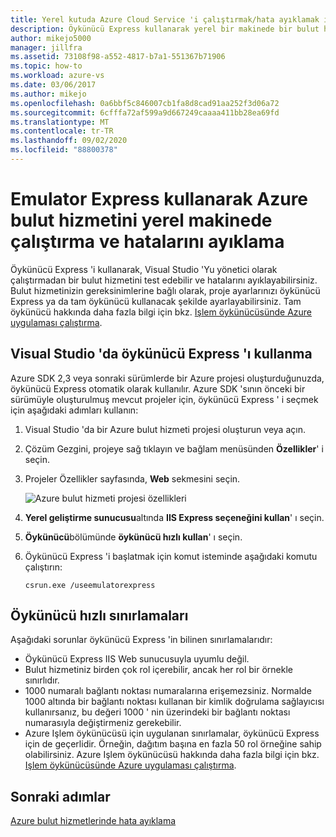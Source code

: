 ```yaml
---
title: Yerel kutuda Azure Cloud Service 'i çalıştırmak/hata ayıklamak için öykünücü Express
description: Öykünücü Express kullanarak yerel bir makinede bir bulut hizmetini çalıştırma ve hata ayıklama
author: mikejo5000
manager: jillfra
ms.assetid: 73108f98-a552-4817-b7a1-551367b71906
ms.topic: how-to
ms.workload: azure-vs
ms.date: 03/06/2017
ms.author: mikejo
ms.openlocfilehash: 0a6bbf5c846007cb1fa8d8cad91aa252f3d06a72
ms.sourcegitcommit: 6cfffa72af599a9d667249caaaa411bb28ea69fd
ms.translationtype: MT
ms.contentlocale: tr-TR
ms.lasthandoff: 09/02/2020
ms.locfileid: "88800378"
---
```

# <a name="using-emulator-express-to-run-and-debug-an-azure-cloud-service-on-a-local-machine"></a>Emulator Express kullanarak Azure bulut hizmetini yerel makinede çalıştırma ve hatalarını ayıklama
Öykünücü Express 'i kullanarak, Visual Studio 'Yu yönetici olarak çalıştırmadan bir bulut hizmetini test edebilir ve hatalarını ayıklayabilirsiniz. Bulut hizmetinizin gereksinimlerine bağlı olarak, proje ayarlarınızı öykünücü Express ya da tam öykünücü kullanacak şekilde ayarlayabilirsiniz. Tam öykünücü hakkında daha fazla bilgi için bkz. [Işlem öykünücüsünde Azure uygulaması çalıştırma](/azure/storage/common/storage-use-emulator).

## <a name="using-emulator-express-in-visual-studio"></a>Visual Studio 'da öykünücü Express 'ı kullanma
Azure SDK 2,3 veya sonraki sürümlerde bir Azure projesi oluşturduğunuzda, öykünücü Express otomatik olarak kullanılır. Azure SDK 'sının önceki bir sürümüyle oluşturulmuş mevcut projeler için, öykünücü Express ' i seçmek için aşağıdaki adımları kullanın:

1. Visual Studio 'da bir Azure bulut hizmeti projesi oluşturun veya açın.

1. Çözüm Gezgini, projeye sağ tıklayın ve bağlam menüsünden **Özellikler**' i seçin.

1. Projeler Özellikler sayfasında, **Web** sekmesini seçin.

    ![Azure bulut hizmeti projesi özellikleri](./media/vs-azure-tools-emulator-express-debug-run/web-properties.png)

1. **Yerel geliştirme sunucusu**altında **IIS Express seçeneğini kullan**' ı seçin.

1. **Öykünücü**bölümünde **öykünücü hızlı kullan**' ı seçin.

1. Öykünücü Express 'i başlatmak için komut isteminde aşağıdaki komutu çalıştırın:

    ```
    csrun.exe /useemulatorexpress
    ```

## <a name="emulator-express-limitations"></a>Öykünücü hızlı sınırlamaları
Aşağıdaki sorunlar öykünücü Express 'in bilinen sınırlamalarıdır:

- Öykünücü Express IIS Web sunucusuyla uyumlu değil.
- Bulut hizmetiniz birden çok rol içerebilir, ancak her rol bir örnekle sınırlıdır.
- 1000 numaralı bağlantı noktası numaralarına erişemezsiniz. Normalde 1000 altında bir bağlantı noktası kullanan bir kimlik doğrulama sağlayıcısı kullanırsanız, bu değeri 1000 ' nin üzerindeki bir bağlantı noktası numarasıyla değiştirmeniz gerekebilir.
- Azure Işlem öykünücüsü için uygulanan sınırlamalar, öykünücü Express için de geçerlidir. Örneğin, dağıtım başına en fazla 50 rol örneğine sahip olabilirsiniz. Azure Işlem öykünücüsü hakkında daha fazla bilgi için bkz. [Işlem öykünücüsünde Azure uygulaması çalıştırma](vs-azure-tools-performance-profiling-cloud-services.md).

## <a name="next-steps"></a>Sonraki adımlar
[Azure bulut hizmetlerinde hata ayıklama](vs-azure-tools-debugging-cloud-services-overview.md)
